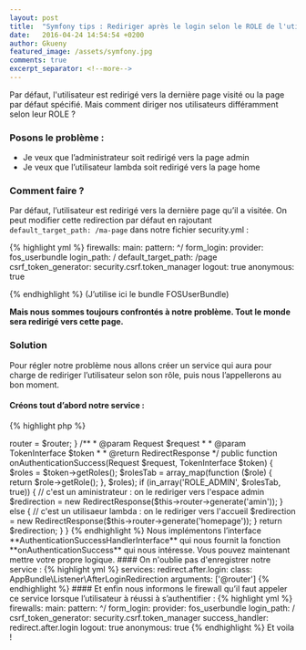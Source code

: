 ```yaml
---
layout: post
title:  "Symfony tips : Rediriger après le login selon le ROLE de l'utilisateur"
date:   2016-04-24 14:54:54 +0200
author: Gkueny
featured_image: /assets/symfony.jpg
comments: true
excerpt_separator: <!--more-->
---
```

Par défaut, l'utilisateur est redirigé vers la dernière page visité ou la page par défaut spécifié. Mais comment diriger nos utilisateurs différamment selon leur ROLE ?
<!--more-->

### Posons le problème :

- Je veux que l’administrateur soit redirigé vers la page admin
- Je veux que l’utilisateur lambda soit redirigé vers la page home

### Comment faire ?

Par défaut, l’utilisateur est redirigé vers la dernière page qu’il a visitée. On peut modifier cette redirection par défaut en rajoutant  `default_target_path: /ma-page`  dans notre fichier security.yml :

{% highlight yml %}
firewalls:
    main:
        pattern: ^/
        form_login:
            provider: fos_userbundle
            login_path: /
            default_target_path: /page
            csrf_token_generator: security.csrf.token_manager
        logout: true
        anonymous: true

{% endhighlight %}
    (J’utilise ici le bundle FOSUserBundle)

**Mais nous sommes toujours confrontés à notre problème. Tout le monde sera redirigé vers cette page.**

### Solution

Pour régler notre problème nous allons créer un service qui aura pour charge de rediriger l’utilisateur selon son rôle, puis nous l’appellerons au bon moment.

#### Créons tout d’abord notre service :

{% highlight php %}

<?php

namespace AppBundle\Listener;

use Symfony\Component\HttpFoundation\RedirectResponse;
use Symfony\Component\HttpFoundation\Request;
use Symfony\Component\Routing\RouterInterface;
use Symfony\Component\Security\Core\Authentication\Token\TokenInterface;
use Symfony\Component\Security\Http\Authentication\AuthenticationSuccessHandlerInterface;

/**
 * Class AfterLoginRedirection
 *
 * @package AppBundle\AppListener
 */
class AfterLoginRedirection implements AuthenticationSuccessHandlerInterface
{
    private $router;

    /**
     * AfterLoginRedirection constructor.
     *
     * @param RouterInterface $router
     */
    public function __construct(RouterInterface $router)
    {
        $this->router = $router;
    }

    /**
     * @param Request        $request
     *
     * @param TokenInterface $token
     *
     * @return RedirectResponse
     */
    public function onAuthenticationSuccess(Request $request, TokenInterface $token)
    {
        $roles = $token->getRoles();

        $rolesTab = array_map(function ($role) {
            return $role->getRole();
        }, $roles);

        if (in_array('ROLE_ADMIN', $rolesTab, true)) {
            // c'est un aministrateur : on le rediriger vers l'espace admin
            $redirection = new RedirectResponse($this->router->generate('amin'));
        } else {
            // c'est un utilisaeur lambda : on le rediriger vers l'accueil
            $redirection = new RedirectResponse($this->router->generate('homepage'));
        }

        return $redirection;
    }
}

{% endhighlight %}


Nous implémentons l’interface **AuthenticationSuccessHandlerInterface**
qui nous fournit la fonction **onAuthenticationSuccess** qui nous intéresse. Vous pouvez maintenant mettre votre propre logique.


#### On n'oublie pas d'enregistrer notre service :

{% highlight yml %}
services:
    redirect.after.login:
        class: AppBundle\Listener\AfterLoginRedirection
        arguments: ['@router']
{% endhighlight %}

#### Et enfin nous informons le firewall qu’il faut appeler ce service lorsque l’utilisateur à réussi à s’authentifier :

{% highlight yml %}
firewalls:
    main:
        pattern: ^/
        form_login:
            provider: fos_userbundle
            login_path: /
            csrf_token_generator: security.csrf.token_manager
            success_handler: redirect.after.login
        logout: true
        anonymous: true
{% endhighlight %}


Et voila !
